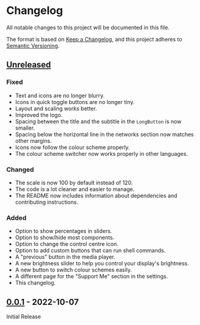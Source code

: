 # Changelog
All notable changes to this project will be documented in this file.

The format is based on [Keep a Changelog](https://keepachangelog.com/en/1.0.0/),
and this project adheres to [Semantic Versioning](https://semver.org/spec/v2.0.0.html).

## [Unreleased]
### Fixed
- Text and icons are no longer blurry.
- Icons in quick toggle buttons are no longer tiny.
- Layout and scaling works better.
- Improved the logo.
- Spacing between the title and the subtitle in the `LongButton` is now smaller.
- Spacing below the horizontal line in the networks section now matches other margins.
- Icons now follow the colour scheme properly.
- The colour scheme switcher now works properly in other languages.

### Changed
- The scale is now 100 by default instead of 120.
- The code is a lot cleaner and easier to manage.
- The README now includes information about dependencies and contributing instructions.

### Added
- Option to show percentages in sliders.
- Option to show/hide most components.
- Option to change the control centre icon.
- Option to add custom buttons that can run shell commands.
- A "previous" button in the media player.
- A new brightness slider to help you control your display's brightness.
- A new button to switch colour schemes easily.
- A different page for the "Support Me" section in the settings.
- This changelog.



## [0.0.1] - 2022-10-07
Initial Release

[Unreleased]: https://github.com/Prayag2/kde_controlcentre/compare/15e251b08e25bfd4034b869747fbcd039d29a8d7...HEAD
[0.0.1]: https://github.com/Prayag2/kde_controlcentre/compare/185d82086af4f3183fe07603fdd96f8168d9f5ae...15e251b08e25bfd4034b869747fbcd039d29a8d7